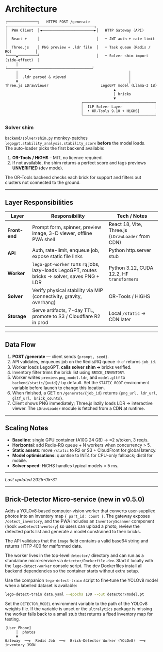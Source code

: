 
# Architecture

```
┌──────────────┐   HTTPS POST /generate   ┌────────────────────────────────────────┐
│  PWA Client  │◄────────────────────────►│   HTTP Gateway (API)                │
│  React +     │                          │   • JWT auth + rate limit                 │
│  Three.js    │ PNG preview + .ldr file  │   • Task queue (Redis / RQ)           │
└────▲─────────┘                          │   • Solver shim import (side-effect)  │
     │                                    └──────────▲────────────────────────────┘
     │                                                   │
     │  .ldr parsed & viewed                             │
     ▼                                                   │
Three.js LDrawViewer                        LegoGPT model (Llama-3 1B)
                                                  ▲
                                                  │ bricks
                                                  ▼
                                   ┌─────────────────────────────────┐
                                   │  ILP Solver Layer               │
                                   │  • OR-Tools 9.10 + HiGHS│
                                   └─────────────────────────────────┘
```

### Solver shim  
`backend/solver/shim.py` monkey-patches  
`legogpt.stability_analysis.stability_score` **before** the model loads.  
The auto-loader picks the first backend available:

1. **OR-Tools / HiGHS** – MIT, no licence required.
2. If not available, the shim returns a perfect score and tags previews
   **UNVERIFIED** (dev mode).

The OR-Tools backend checks each brick for support and filters out
clusters not connected to the ground.

---

## Layer Responsibilities

| Layer      | Responsibility                                                                                 | Tech / Notes |
|------------|-------------------------------------------------------------------------------------------------|--------------|
| **Front-end** | Prompt form, spinner, preview image, 3-D viewer, offline PWA shell                            | React 18, Vite, Three.js (`LDrawLoader` from CDN) |
| **API**       | Auth, rate-limit, enqueue job, expose static file links                                       | Python http.server stub |
| **Worker**    | `lego-gpt-worker` runs `rq` jobs, lazy-loads LegoGPT, routes bricks → solver, saves PNG + LDR | Python 3.12, CUDA 12.2, HF `transformers` |
| **Solver**    | Verify physical stability via MIP (connectivity, gravity, overhang)                           | OR-Tools / HiGHS |
| **Storage**   | Serve artifacts, 7-day TTL, promote to S3 / Cloudflare R2 in prod                             | Local `/static` → CDN later |

---

## Data Flow

1. **POST /generate** — client sends `{prompt, seed}`.
2. API validates, enqueues job on the Redis/RQ queue → ✅ returns `job_id`.
3. Worker loads LegoGPT, **calls solver shim** ➜ bricks verified.
4. Inventory filter trims the brick list using `BRICK_INVENTORY`.
5. Worker writes `preview.png`, `model.ldr`, and `model.gltf` to
   `backend/static/{uuid}/` by default. Set the `STATIC_ROOT` environment
   variable before launch to change this location.
6. When finished, a GET on `/generate/{job_id}` returns `{png_url, ldr_url, gltf_url, brick_counts}`.
7. Client shows PNG immediately; Three.js lazily loads LDR → interactive viewer.
   The `LDrawLoader` module is fetched from a CDN at runtime.

---

## Scaling Notes

* **Baseline**: single GPU container (A10G 24 GB) → ≈2 s/token, 3 req/s.  
* **Horizontal**: add Redis-RQ queue + N workers when concurrency > 5.  
* **Static assets**: move `/static` to R2 or S3 + CloudFront for global latency.  
* **Model optimisations**: quantise to INT4 for CPU-only fallback; distil for mobile.  
* **Solver speed**: HiGHS handles typical models < 5 ms.

---

_Last updated 2025-05-31_

---

## Brick‑Detector Micro‑service (new in v0.5.0)

Adds a YOLOv8‑based computer‑vision worker that converts user‑supplied photos into an inventory map `{ part_id: count }`. The gateway exposes `/detect_inventory`, and the PWA includes an `InventoryScanner` component (hook `useDetectInventory`) so users can upload a photo, review the detected parts list and generate a model constrained to their bricks.

The API validates that the `image` field contains a valid base64 string and
returns HTTP 400 for malformed data.

The worker lives in the top-level `detector/` directory and can run as a
standalone micro‑service via `detector/Dockerfile.dev`. Start it locally with the
`lego-detect-worker` console script. The dev Dockerfiles install all backend
dependencies so the container starts without extra setup.

Use the companion `lego-detect-train` script to fine‑tune the YOLOv8
model when a labelled dataset is available:

```bash
lego-detect-train data.yaml --epochs 100 --out detector/model.pt
```

Set the `DETECTOR_MODEL` environment variable to the path of the YOLOv8
weights file.  If the variable is unset or the `ultralytics` package is
missing the worker falls back to a small stub that returns a fixed
inventory map for testing.

```
[User Phone]
     │  photos
     ▼
Gateway  ──►  Redis Job  ──►  Brick‑Detector Worker (YOLOv8)  ──►  inventory JSON
```
